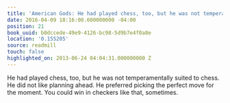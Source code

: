 ```yaml
---
title: 'American Gods: He had played chess, too, but he was not temperamentally sui…'
date: 2016-04-09 18:16:00.600000000 -04:00
position: 21
book_uuid: b0dccede-49e9-4126-bc98-5d9b7e4f0a8e
location: '0.155205'
source: readmill
touch: false
highlighted_on: 2013-06-24 04:04:31.000000000 Z
---
```


He had played chess, too, but he was not temperamentally suited to chess. He did not like planning ahead. He preferred picking the perfect move for the moment. You could win in checkers like that, sometimes.